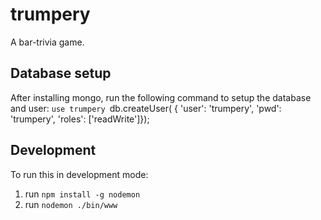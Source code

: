 trumpery
========

A bar-trivia game.

Database setup
----------
After installing mongo, run the following command to setup the database and user:
`use trumpery
`db.createUser( { 'user': 'trumpery', 'pwd': 'trumpery', 'roles': ['readWrite']});


Development
------------
To run this in development mode:
1. run `npm install -g nodemon`
2. run `nodemon ./bin/www`
